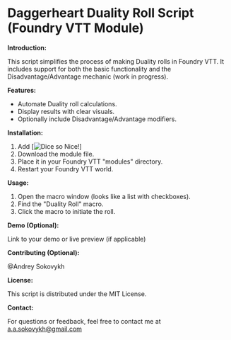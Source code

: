 # Daggerheart Duality Roll Script (Foundry VTT Module)

**Introduction:**

This script simplifies the process of making Duality rolls in Foundry VTT. It includes support for both the basic functionality and the Disadvantage/Advantage mechanic (work in progress).

**Features:**

- Automate Duality roll calculations.
- Display results with clear visuals.
- Optionally include Disadvantage/Advantage modifiers.

**Installation:**

1. Add [![Dice so Nice!](https://foundryvtt.com/packages/dice-so-nice)]
2. Download the module file.
3. Place it in your Foundry VTT "modules" directory.
4. Restart your Foundry VTT world.

**Usage:**

1. Open the macro window (looks like a list with checkboxes).
2. Find the "Duality Roll" macro.
3. Click the macro to initiate the roll.

**Demo (Optional):**

Link to your demo or live preview (if applicable)

**Contributing (Optional):**

@Andrey Sokovykh

**License:**

This script is distributed under the MIT License.

**Contact:**

For questions or feedback, feel free to contact me at a.a.sokovykh@gmail.com
